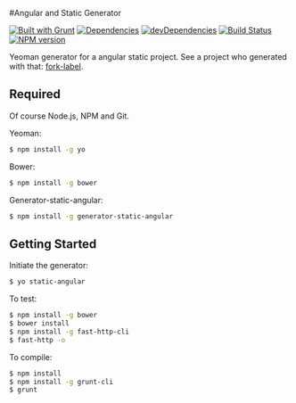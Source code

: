 #Angular and Static  Generator

[![Built with Grunt](https://cdn.gruntjs.com/builtwith.png)](http://gruntjs.com/)
[![Dependencies](https://david-dm.org/cedced19/generator-static-angular.png)](https://david-dm.org/cedced19/generator-static-angular)
[![devDependencies](https://david-dm.org/cedced19/generator-static-angular/dev-status.png)](https://david-dm.org/cedced19/generator-static-angular#info=devDependencies)
[![Build Status](https://travis-ci.org/cedced19/generator-static-angular.svg?branch=master)](https://travis-ci.org/cedced19/generator-static-angular)
[![NPM version](https://badge.fury.io/js/generator-static-angular.svg)](http://badge.fury.io/js/generator-static-angular)


Yeoman generator for a angular static project.
See a project who generated with that: [fork-label](http://cedced19.github.io/fork-label).

## Required

Of course Node.js, NPM and Git.

Yeoman:

```bash
$ npm install -g yo
```

Bower:

```bash
$ npm install -g bower
```

Generator-static-angular:

```bash
$ npm install -g generator-static-angular
```

## Getting Started

Initiate the generator:

```bash
$ yo static-angular
```

To test:
```bash
$ npm install -g bower
$ bower install
$ npm install -g fast-http-cli
$ fast-http -o
```

To compile:
```bash
$ npm install
$ npm install -g grunt-cli
$ grunt
```
